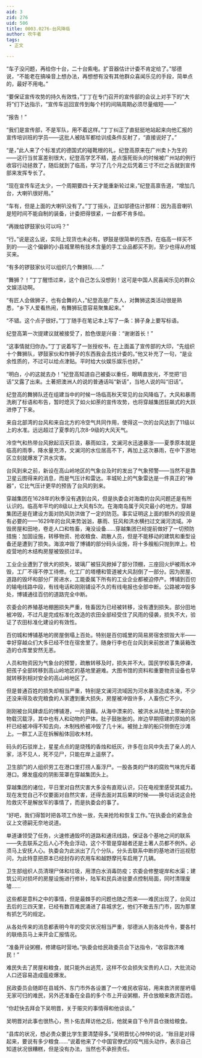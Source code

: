 ```yaml
---
aid: 3
zid: 276
uid: 506
title: 0003.0276-台风降临
author: 吹牛者
tags: 
 - 正文

---
```




  “车子没问题，再给你十台，二十台紫电。扩音器估计计委不肯定给了。”邬德说，“不能老在搞噪音上想办法，再想想有没有其他群众喜闻乐见的手段，简单点的，最好不用电。”

  “要保证宣传攻势的持久有效性，”丁丁在专门召开的宣传部的会议上对手下的“大将”们下达指示，“宣传车巡回宣传到每个村的间隔周期必须尽量缩短——”

  “报告！”

  “我们是宣传部，不是军队，用不着这样。”丁丁纠正了直挺挺地站起来向他汇报的宣传培训班的学员——这批人被陆军都给训成条件反射了，“直接说好了。”

  “是，”此人来了个标准式的德国式的碰靴根的礼，纪登高原来在广州卖卜为生的——这行当贫富差别很大，纪登高学艺不精，差点饿死街头的时候被广州站的例行收容行动拯救了，随后就到了临高，学习了几个月之后凭着三寸不烂之舌就到宣传部来发挥专长了。

  “现在宣传车还太少，一个周期要四十天才能重新轮过来，”纪登高禀告道，“增加几台，大喇叭很好用。”

  “车有，但是上面的大喇叭没有了。”丁丁摇头，正如邬德估计那样：因为高音喇叭是短时间不能自制的装备，计委把得很紧，一台都不肯多给。

  “再拨给锣鼓家伙可以吗？”

  “行。”说是这么说，实际上现货也未必有。锣鼓是很简单的东西，在临高一样买不到的——这个偏僻的小县城里稍有技术含量的手工业品都买不到，至少也得从府城买来。

  “有多的锣鼓家伙可以组织几个舞狮队……”

  “舞狮？！”丁丁醒悟过来，这个自己怎么没想到！这可是中国人民喜闻乐见的群众文娱活动啊。

  “有匠人会做狮子，也有会舞的人，”纪登高是广东人，对舞狮这类活动很是熟悉，“乡下人爱看热闹，有舞狮玩意容易聚集起来。”

  “不错。这个点子很好。”丁丁随手在笔记本上写了一条：狮子身上要写标语。

  纪登高第一次提建议就被接受了，脸色很是兴奋：“谢谢首长！”

  “这事情就归你办。”丁丁说着写了一张授权书，在上面盖了宣传部的大印，“先组织十个舞狮队，锣鼓家伙和作狮子的东西我会去找计委的。”他又补充了一句，“是业余性质的，不过可以给点津贴。平时给大伙娱乐娱乐也好。”

  “明白，小的这就去办！”纪登高知道自己被委以重任，眼睛直放光，不觉把“旧话”又露了出来。土著把澳洲人的说的普通话叫“新话”，当地人说的叫“旧话”。

  纪登高的舞狮队还在组建当中的时候一场临高秋天常见的台风降临了。大风和暴雨洗刷了标语和布告，暂时熄灭了如火如荼的宣传攻势，也将穿越集团狂飙式的大跃进停了下来。

  来自北部湾的台风和来自北方的冷空气共同作用，使得这一次的台风达到了11级以上的水准。远远超过了夏季的几次8-9级的大风天气。

  冷空气和热带台风掀起滔天巨浪，暴雨如注，文澜河水迅速暴涨——夏季原本就是临高的雨季，降水量充沛，文澜河的水位居高不下，再加上这次暴雨，在中下游地区立刻就爆发了洪水灾害。

  台风到来之前，新设在高山岭地区的气象台及时的发出了气象预警——当然不是靠卫星云图得来的消息，而是气压计和雷达。丰城轮上的气象雷达是一件真正的“神器”，它比气压计更早的预告了台风的到来。

  穿越集团在1628年的秋季没有遇到台风，但是执委会对海南的台风问题还是有所认识的。临高年平均的8级以上大风有5次。在海南岛属于风灾最小的地方。穿越集团还是在建设方面对防风防洪做了一定的防范。事实证明这上面的额外的投资是有必要的——1629年的台风来势汹汹，暴雨、狂风和洪水横扫过文澜河流域。冲毁房屋和田地，卷走人口和牲畜，淹没设备……穿越集团已经提前做好了一切预防措施：加固设施，转移物资、抢收粮食、疏散人员，但是不能移动的建筑和重型设备还是遭到了损失。海浪冲毁了博铺的部分码头设施，将十多艘船只抛到岸上。检疫营地的木结构房屋被毁损过半。

  工业企业遭到了很大的损失，玻璃厂被狂风掀掉了部分顶棚，三座回火炉被雨水冲毁，工厂不得不停工待修。化工厂的塔槽和管道被大风刮倒了一部分。因为房屋、道路的毁坏和部分厂房进水，工能委属下所有的工业企业都被迫停产。博铺到百仞的输电线路中段，有线电话和刚刚铺设不久的有线电报也全部中断。公路被冲毁多处，博铺通往百仞的道路完全中断。

  农委会的养殖基地棚圈损失严重，牲畜因为已经被转移，没有遭到损失。部分田地被冲毁，不过凡是完成标准化改造的农田全部经受住了风雨的侵袭，损失不大，验证了农田标准化建设的有效性。

  百仞城和博铺基地的房屋倒塌上百处。特别是百仞城里的简易房宿舍损毁大半——幸好穿越众们大多已经不住在宿舍里了。随身行李也在台风到来前放进了集装箱改造的仓库里安然无恙。

  人员和物资因为气象台的预警，疏散转移及时，损失并不大。国民学校事先停课，把孩子全部转移到高山岭地区的基地里避难。大图书馆的资料和重要物资设备也早就转移到相对安全的高山岭地区了。

  但是普通百姓的损失却相当严重，特别是文澜河流域因为河水暴涨造成水淹，不少还没来得及收完粮食的人家遭到重大损失，房屋被冲毁许多，人畜伤亡不少。

  刚刚被台风肆虐后的博铺港，一片狼藉。从海中漂来的、被洪水从陆地上带来的杂物载沉载浮，其中也有人和动物的尸体。肚子鼓胀胀的。岸边早期搭建的原始的吊杆已经被冲得不知去向，木制栈桥被冲毁了几十米。被抛上岸的船只侧倒在沙滩上。一群工人正在拆解船体回收木材。

  码头的石驳岸上，星星点点的是烧残的香烛和纸灰，许多在台风中失去了亲人的人家，活不见人，死不见尸，只能在岸上遥祭了。

  卫生部门的人组织劳工在港口里打捞人畜浮尸。一股各类的尸体的腐败气味充斥着港口。爆发瘟疫的阴影笼罩在穿越集团头上。

  穿越集团的诸位，平日里对自然灾害大多没有直观认识，只在电视里感受其威力。现在发觉自己不仅要面对自然灾害，还得去面对其后果的时候——换句话说这会抢险救灾不是解放军的事情了，而是执委会的事了。

  “好吧，我们得暂时把各项工作放一放，先来抢险和恢复工作。”在执委会的紧急会议上文德嗣无奈地说道。

  单道谦领受了任务，火速修通毁坏的道路和通讯线路，保证各个基地之间的联系——失去联系之后人心不免会浮动，这个不管是穿越者还是土著人员都不例外。必须马上安抚人心。执委会为此派出了几个分队，分头去联系中断的基地进行巡视慰问，为此特意把原本已经封存的农用车和越野摩托车启用了几辆。

  卫生部组织人员清理尸体和垃圾，用漂白水消毒防疫；农委会修整堤岸和水渠；建筑公司对损坏的房屋设施进行修补，陆军和民兵进驻要点控制局面，同时清理废墟……

  这些都是意料之中的事情，但是最棘手的问题也随之而来——难民出现了，台风过去后的三四天里，已经有数百难民涌进了县城求乞，他们不敢去东门市，因为那里有抓乞丐的规定。

  从各处传来的消息都表明今年的受灾状况相当严重，邬德派人到各处传令，要各村的联络员马上来开会汇报情况。

  “准备开设粥棚，修建临时营地。”执委会给民政委员会下达指令，“收容救济难民！”

  难民失去了房屋和粮食，就只能外出逃荒，这样不仅会损失宝贵的人口，大批流动人口还容易造成瘟疫爆发。

  民政委员会随即在县城外、东门市外各设置了一个难民收容站，用来救济房屋坍塌无家可归的难民，另外还准备在全县的多个市上开设粥棚，开仓放粮来救济百姓。

  “你赶快去拜会下吴明晋，关于赈灾的事情得和他谈谈。”

  吴明晋对此事也很热心，熊卜佑去拜访他之后，他就亲自下令开县仓拨给粮食。

  “县库的状况，想必贵众要比学生要清楚得多。”吴明晋忧心忡忡的说，“账目是对得起来，要说有多少粮食……”说着他来了个中国官僚式的叹气摇头动作，表示自己知道状况很糟糕，但是没有办法，当然也不承担责任。



